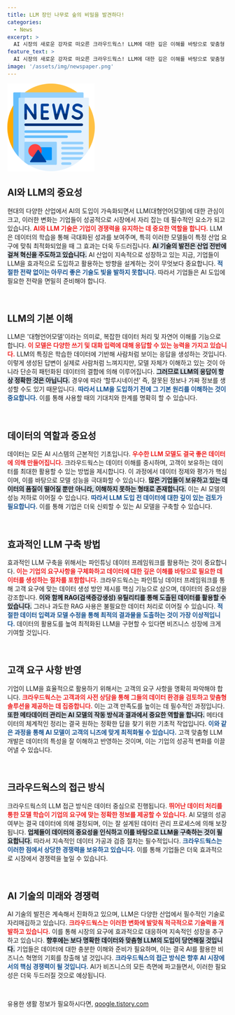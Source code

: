 ```yaml
---
title: LLM 장인 나무로 숲의 비밀을 발견하다!
categories:
  - News
excerpt: >
  AI 시장의 새로운 강자로 떠오른 크라우드웍스! LLM에 대한 깊은 이해를 바탕으로 맞춤형 데이터와 컨설팅 서비스를 제공하며, 비즈니스에 최적화된 AI 솔루션을 구축합니다. 데이터가 AI의 첫걸음, 크라우드웍스가 그 길을 쉽고 확실하게 안내합니다!
feature_text: >
  AI 시장의 새로운 강자로 떠오른 크라우드웍스! LLM에 대한 깊은 이해를 바탕으로 맞춤형 데이터와 컨설팅 서비스를 제공하며, 비즈니스에 최적화된 AI 솔루션을 구축합니다. 데이터가 AI의 첫걸음, 크라우드웍스가 그 길을 쉽고 확실하게 안내합니다!
image: '/assets/img/newspaper.png'
---
```


<p><img src="/assets/img/newspaper.png" alt="kimp 속보" /></p>

<h2 data-ke-size="size26">AI와 LLM의 중요성</h2>

<p data-ke-size="size16">현대의 다양한 산업에서 AI의 도입이 가속화되면서 LLM(대형언어모델)에 대한 관심이 크고, 이러한 변화는 기업들이 성공적으로 시장에서 자리 잡는 데 필수적인 요소가 되고 있습니다. <b><span style="color: #ee2323;">AI와 LLM 기술은 기업이 경쟁력을 유지하는 데 중요한 역할을 합니다.</span></b> LLM은 데이터의 학습을 통해 극대화된 성과를 보여주며, 특히 이러한 모델들이 특정 산업 요구에 맞춰 최적화되었을 때 그 효과는 더욱 두드러집니다. <b><span style="background-color: #21538527;">AI 기술의 발전은 산업 전반에 걸쳐 혁신을 주도하고 있습니다.</span></b> AI 산업이 지속적으로 성장하고 있는 지금, 기업들이 LLM을 효과적으로 도입하고 활용하는 방향을 설계하는 것이 무엇보다 중요합니다. <b><span style="color: #1a5490;">적절한 전략 없이는 아무리 좋은 기술도 빛을 발하지 못합니다.</span></b> 따라서 기업들은 AI 도입에 필요한 전략을 면밀히 준비해야 합니다.</p>

<p data-ke-size="size16">&nbsp;</p>

<h2 data-ke-size="size26">LLM의 기본 이해</h2>

<p data-ke-size="size16">LLM은 '대형언어모델'이라는 의미로, 복잡한 데이터 처리 및 자연어 이해를 기능으로 합니다. <b><span style="color: #ee2323;">이 모델은 다양한 쓰기 및 대화 입력에 대해 응답할 수 있는 능력을 가지고 있습니다.</span></b> LLM의 특징은 학습한 데이터에 기반해 사람처럼 보이는 응답을 생성하는 것입니다. 이렇게 생성된 답변이 실제로 사람처럼 느껴지지만, 모델 자체가 이해하고 있는 것이 아니라 단순히 패턴화된 데이터의 결합에 의해 이루어집니다. <b><span style="background-color: #21538527;">그러므로 LLM의 응답이 항상 정확한 것은 아닙니다.</span></b> 경우에 따라 ‘할루시네이션’ 즉, 잘못된 정보나 가짜 정보를 생성할 수도 있기 때문입니다. <b><span style="color: #1a5490;">따라서 LLM을 도입하기 전에 그 기본 원리를 이해하는 것이 중요합니다.</span></b> 이를 통해 사용할 때의 기대치와 한계를 명확히 할 수 있습니다.</p>

<p data-ke-size="size16">&nbsp;</p>

<h2 data-ke-size="size26">데이터의 역할과 중요성</h2>

<p data-ke-size="size16">데이터는 모든 AI 시스템의 근본적인 기초입니다. <b><span style="color: #ee2323;">우수한 LLM 모델도 결국 좋은 데이터에 의해 만들어집니다.</span></b> 크라우드웍스는 데이터 이해를 중시하며, 고객이 보유하는 데이터를 최대한 활용할 수 있는 방법을 제시합니다. 이 과정에서 데이터 정제와 평가가 핵심이며, 이를 바탕으로 모델 성능을 극대화할 수 있습니다. <b><span style="background-color: #21538527;">많은 기업들이 보유하고 있는 데이터의 품질이 떨어질 뿐만 아니라, 이해하지 못하는 형태로 존재합니다.</span></b> 이는 AI 모델의 성능 저하로 이어질 수 있습니다. <b><span style="color: #1a5490;">따라서 LLM 도입 전 데이터에 대한 깊이 있는 검토가 필요합니다.</span></b> 이를 통해 기업은 더욱 신뢰할 수 있는 AI 모델을 구축할 수 있습니다.</p>

<p data-ke-size="size16">&nbsp;</p>

<h2 data-ke-size="size26">효과적인 LLM 구축 방법</h2>

<p data-ke-size="size16">효과적인 LLM 구축을 위해서는 파인튜닝 데이터 프레임워크를 활용하는 것이 중요합니다. <b><span style="color: #ee2323;">이는 기업의 요구사항을 구체화하고 데이터에 대한 깊은 이해를 바탕으로 필요한 데이터를 생성하는 절차를 포함합니다.</span></b> 크라우드웍스는 파인튜닝 데이터 프레임워크를 통해 고객 요구에 맞는 데이터 생성 방안 제시를 핵심 기능으로 삼으며, 데이터의 중요성을 강조합니다. <b><span style="background-color: #21538527;">이와 함께 RAG(검색증강생성) 유틸리티를 통해 도출된 데이터를 활용할 수 있습니다.</span></b> 그러나 과도한 RAG 사용은 불필요한 데이터 처리로 이어질 수 있습니다. <b><span style="color: #1a5490;">적절한 데이터 입력과 모델 수정을 통해 최적의 결과물을 도출하는 것이 가장 이상적입니다.</span></b> 데이터의 활용도를 높여 최적화된 LLM을 구현할 수 있다면 비즈니스 성장에 크게 기여할 것입니다.</p>

<p data-ke-size="size16">&nbsp;</p>

<h2 data-ke-size="size26">고객 요구 사항 반영</h2>

<p data-ke-size="size16">기업이 LLM을 효율적으로 활용하기 위해서는 고객의 요구 사항을 명확히 파악해야 합니다. <b><span style="color: #ee2323;">크라우드웍스는 고객과의 사전 상담을 통해 그들의 데이터 환경을 검토하고 맞춤형 솔루션을 제공하는 데 집중합니다.</span></b> 이는 고객 만족도를 높이는 데 필수적인 과정입니다. <b><span style="background-color: #21538527;">또한 메타데이터 관리는 AI 모델의 작동 방식과 결과에서 중요한 역할을 합니다.</span></b> 메타데이터의 체계적인 정리는 결국 원하는 정확한 답을 찾기 위한 기초적 작업입니다. <b><span style="color: #1a5490;">이와 같은 과정을 통해 AI 모델이 고객의 니즈에 맞게 최적화될 수 있습니다.</span></b> 고객 맞춤형 LLM 개발은 데이터의 특성을 잘 이해하고 반영하는 것이며, 이는 기업의 성공적 변화를 이끌어낼 수 있습니다.</p>

<p data-ke-size="size16">&nbsp;</p>

<h2 data-ke-size="size26">크라우드웍스의 접근 방식</h2>

<p data-ke-size="size16">크라우드웍스의 LLM 접근 방식은 데이터 중심으로 진행됩니다. <b><span style="color: #ee2323;">뛰어난 데이터 처리를 통한 모델 학습이 기업의 요구에 맞는 정확한 정보를 제공할 수 있습니다.</span></b> AI 모델의 성공 여부는 결국 데이터에 의해 결정되며, 이는 잘 설계된 데이터 관리 프로세스에 의해 보장됩니다. <b><span style="background-color: #21538527;">업체들이 데이터의 중요성을 인식하고 이를 바탕으로 LLM을 구축하는 것이 필요합니다.</span></b> 따라서 지속적인 데이터 가공과 검증 절차는 필수적입니다. <b><span style="color: #1a5490;">크라우드웍스는 이러한 점에서 상당한 경쟁력을 보유하고 있습니다.</span></b> 이를 통해 기업들은 더욱 효과적으로 시장에서 경쟁력을 높일 수 있습니다.</p>

<p data-ke-size="size16">&nbsp;</p>

<h2 data-ke-size="size26">AI 기술의 미래와 경쟁력</h2>

<p data-ke-size="size16">AI 기술의 발전은 계속해서 진화하고 있으며, LLM은 다양한 산업에서 필수적인 기술로 자리매김하고 있습니다. <b><span style="color: #ee2323;">크라우드웍스는 이러한 변화에 발맞춰 적극적으로 기술력을 개발하고 있습니다.</span></b> 이를 통해 시장의 요구에 효과적으로 대응하며 지속적인 성장을 추구하고 있습니다. <b><span style="background-color: #21538527;">향후에는 보다 명확한 데이터와 맞춤형 LLM의 도입이 당연해질 것입니다.</span></b> 기업들은 데이터에 대한 충분한 이해와 준비가 필요하며, 이는 결국 AI를 활용한 비즈니스 혁명의 기회를 창출해 낼 것입니다. <b><span style="color: #1a5490;">크라우드웍스의 접근 방식은 향후 AI 시장에서의 핵심 경쟁력이 될 것입니다.</span></b> AI가 비즈니스의 모든 측면에 파고들면서, 이러한 필요성은 더욱 두드러질 것으로 예상됩니다.</p>

<p data-ke-size="size16">&nbsp;</p>
유용한 생활 정보가 필요하시다면, <a href="https://qoogle.tistory.com" rel="dofollow">qoogle.tistory.com</a>


